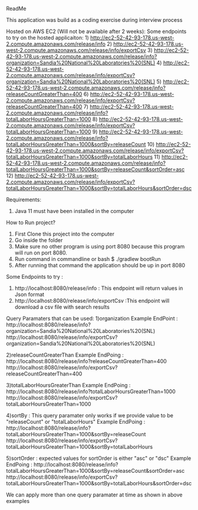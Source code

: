 ReadMe

This application was build as a coding exercise during interview process

Hosted on AWS EC2 (Will not be available after 2 weeks):
Some endpoints to try on the hosted applicaiton:
	1) http://ec2-52-42-93-178.us-west-2.compute.amazonaws.com/release/info
	2) http://ec2-52-42-93-178.us-west-2.compute.amazonaws.com/release/info/exportCsv
	3) http://ec2-52-42-93-178.us-west-2.compute.amazonaws.com/release/info?organization=Sandia%20National%20Laboratories%20(SNL)
	4) http://ec2-52-42-93-178.us-west-2.compute.amazonaws.com/release/info/exportCsv?organization=Sandia%20National%20Laboratories%20(SNL)
	5) http://ec2-52-42-93-178.us-west-2.compute.amazonaws.com/release/info?releaseCountGreaterThan=400
	6) http://ec2-52-42-93-178.us-west-2.compute.amazonaws.com/release/info/exportCsv?releaseCountGreaterThan=400
	7) http://ec2-52-42-93-178.us-west-2.compute.amazonaws.com/release/info?totalLaborHoursGreaterThan=1000
	8) http://ec2-52-42-93-178.us-west-2.compute.amazonaws.com/release/info/exportCsv?totalLaborHoursGreaterThan=1000
	9) http://ec2-52-42-93-178.us-west-2.compute.amazonaws.com/release/info?totalLaborHoursGreaterThan=1000&sortBy=releaseCount
	10) http://ec2-52-42-93-178.us-west-2.compute.amazonaws.com/release/info/exportCsv?totalLaborHoursGreaterThan=1000&sortBy=totalLaborHours
	11) http://ec2-52-42-93-178.us-west-2.compute.amazonaws.com/release/info?totalLaborHoursGreaterThan=1000&sortBy=releaseCount&sortOrder=asc
	12) http://ec2-52-42-93-178.us-west-2.compute.amazonaws.com/release/info/exportCsv?totalLaborHoursGreaterThan=1000&sortBy=totalLaborHours&sortOrder=dsc

Requirements:
1) Java 11 must have been installed in the computer


How to Run project?
1) First Clone this project into the computer
2) Go inside the folder
3) Make sure no other program is using port 8080 because this program will run on port 8080.
3) Run command in commandline or bash 
		$ ./gradlew bootRun
4) After running that command the application should be up in port 8080


Some Endpoints to try :

1) http://localhost:8080/release/info : This endpoint will return values in Json format 
2) http://localhost:8080/release/info/exportCsv :This endpoint will download a csv file with search results

Query Paramaters that can be used:
1)organization
	Example EndPoint : http://localhost:8080/release/info?organization=Sandia%20National%20Laboratories%20(SNL)
						http://localhost:8080/release/info/exportCsv?organization=Sandia%20National%20Laboratories%20(SNL)

2)releaseCountGreaterThan
	Example EndPoing : http://localhost:8080/release/info?releaseCountGreaterThan=400
						http://localhost:8080/release/info/exportCsv?releaseCountGreaterThan=400
						
						
3)totalLaborHoursGreaterThan
	Example EndPoing : http://localhost:8080/release/info?totalLaborHoursGreaterThan=1000
						http://localhost:8080/release/info/exportCsv?totalLaborHoursGreaterThan=1000

4)sortBy : This query paramater only works if we provide value to be "releaseCount" or "totalLaborHours"
	Example EndPoing : http://localhost:8080/release/info?totalLaborHoursGreaterThan=1000&sortBy=releaseCount
						http://localhost:8080/release/info/exportCsv?totalLaborHoursGreaterThan=1000&sortBy=totalLaborHours
						
5)sortOrder : expected values for sortOrder is either "asc" or "dsc"
	Example EndPoing : http://localhost:8080/release/info?totalLaborHoursGreaterThan=1000&sortBy=releaseCount&sortOrder=asc
						http://localhost:8080/release/info/exportCsv?totalLaborHoursGreaterThan=1000&sortBy=totalLaborHours&sortOrder=dsc
						
						
We can apply more than one query paramater at time as shown in above examples
	
